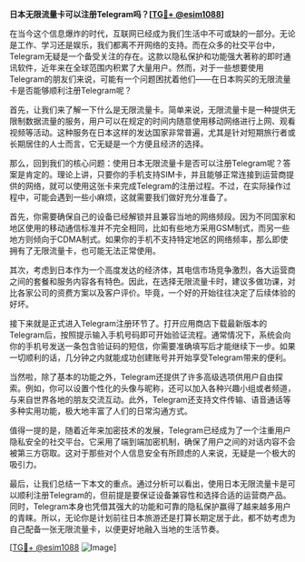 **日本无限流量卡可以注册Telegram吗？[[TG💪+ @esim1088](https://t.me/s/esim1088)]**

在当今这个信息爆炸的时代，互联网已经成为我们生活中不可或缺的一部分。无论是工作、学习还是娱乐，我们都离不开网络的支持。而在众多的社交平台中，Telegram无疑是一个备受关注的存在。这款以隐私保护和功能强大著称的即时通讯软件，近年来在全球范围内积累了大量用户。然而，对于一些想要使用Telegram的朋友们来说，可能有一个问题困扰着他们——在日本购买的无限流量卡是否能够顺利注册Telegram呢？

首先，让我们来了解一下什么是无限流量卡。简单来说，无限流量卡是一种提供无限制数据流量的服务，用户可以在规定的时间内随意使用移动网络进行上网、观看视频等活动。这种服务在日本这样的发达国家非常普遍，尤其是针对短期旅行者或长期居住的人士而言，它无疑是一个方便且经济的选择。

那么，回到我们的核心问题：使用日本无限流量卡是否可以注册Telegram呢？答案是肯定的。理论上讲，只要你的手机支持SIM卡，并且能够正常连接到运营商提供的网络，就可以使用这张卡来完成Telegram的注册过程。不过，在实际操作过程中，可能会遇到一些小麻烦，这就需要我们做好充分准备了。

首先，你需要确保自己的设备已经解锁并且兼容当地的网络频段。因为不同国家和地区使用的移动通信标准并不完全相同，比如有些地方采用GSM制式，而另一些地方则倾向于CDMA制式。如果你的手机不支持特定地区的网络频率，那么即使拥有了无限流量卡，也可能无法正常使用。

其次，考虑到日本作为一个高度发达的经济体，其电信市场竞争激烈，各大运营商之间的套餐和服务内容各有特色。因此，在选择无限流量卡时，建议多做功课，对比各家公司的资费方案以及客户评价。毕竟，一个好的开始往往决定了后续体验的好坏。

接下来就是正式进入Telegram注册环节了。打开应用商店下载最新版本的Telegram后，按照提示输入手机号码即可开始验证流程。通常情况下，系统会向你的手机号发送一条包含验证码的短信，你需要准确填写后才能继续下一步。如果一切顺利的话，几分钟之内就能成功创建账号并开始享受Telegram带来的便利。

当然啦，除了基本的功能之外，Telegram还提供了许多高级选项供用户自由探索。例如，你可以设置个性化的头像与昵称，还可以加入各种兴趣小组或者频道，与来自世界各地的朋友交流互动。此外，Telegram还支持文件传输、语音通话等多种实用功能，极大地丰富了人们的日常沟通方式。

值得一提的是，随着近年来加密技术的发展，Telegram已经成为了一个注重用户隐私安全的社交平台。它采用了端到端加密机制，确保了用户之间的对话内容不会被第三方窃取。这对于那些对个人信息安全有所顾虑的人来说，无疑是一个极大的吸引力。

最后，让我们总结一下本文的重点。通过分析可以看出，使用日本无限流量卡是可以顺利注册Telegram的，但前提是要保证设备兼容性和选择合适的运营商产品。同时，Telegram本身也凭借其强大的功能和可靠的隐私保护赢得了越来越多用户的青睐。所以，无论你是计划前往日本旅游还是打算长期定居于此，都不妨考虑为自己配备一张无限流量卡，以便更好地融入当地的生活节奏。

[[TG💪+ @esim1088](https://t.me/s/esim1088) ![Image](https://i.postimg.cc/4NQfJmqS/Snipaste-2025-05-13-00-14-12.png)]